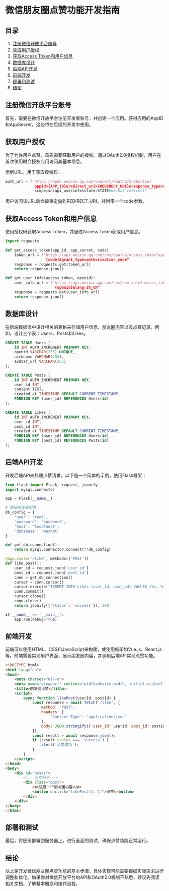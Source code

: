 # 微信朋友圈点赞功能开发指南

## 目录
1. [注册微信开放平台账号](#注册微信开放平台账号)
2. [获取用户授权](#获取用户授权)
3. [获取Access Token和用户信息](#获取access-token和用户信息)
4. [数据库设计](#数据库设计)
5. [后端API开发](#后端api开发)
6. [前端开发](#前端开发)
7. [部署和测试](#部署和测试)
8. [结论](#结论)

## 注册微信开放平台账号
首先，需要在微信开放平台注册开发者账号，并创建一个应用。获得应用的AppID和AppSecret，这些将在后续的开发中使用。

## 获取用户授权
为了允许用户点赞，首先需要获取用户的授权。通过OAuth2.0授权机制，用户在首次使用时会授权应用访问其基本信息。

示例URL，用于获取授权码：

```python
auth_url = f"https://open.weixin.qq.com/connect/oauth2/authorize?
             appid={APP_ID}&redirect_uri={REDIRECT_URI}&response_type=code&
             scope=snsapi_userinfo&state=STATE#wechat_redirect"
```
用户访问该URL后会被重定向到REDIRECT_URI，并附带一个code参数。

## 获取Access Token和用户信息
使用授权码获取Access Token，并通过Access Token获取用户信息。
```python
import requests

def get_access_token(app_id, app_secret, code):
    token_url = f"https://api.weixin.qq.com/sns/oauth2/access_token?appid={app_id}&secret={app_secret}&code= 
                  {code}&grant_type=authorization_code"
    response = requests.get(token_url)
    return response.json()

def get_user_info(access_token, openid):
    user_info_url = f"https://api.weixin.qq.com/sns/userinfo?access_token={access_token}&openid=
                      {openid}&lang=zh_CN"
    response = requests.get(user_info_url)
    return response.json()
```
## 数据库设计
在后端数据库中设计相关的表格来存储用户信息、朋友圈内容以及点赞记录。例如，设计三个表：Users、Posts和Likes。
```sql
CREATE TABLE Users (
    id INT AUTO_INCREMENT PRIMARY KEY,
    openid VARCHAR(255) UNIQUE,
    nickname VARCHAR(255),
    avatar_url VARCHAR(255)
);

CREATE TABLE Posts (
    id INT AUTO_INCREMENT PRIMARY KEY,
    user_id INT,
    content TEXT,
    created_at TIMESTAMP DEFAULT CURRENT_TIMESTAMP,
    FOREIGN KEY (user_id) REFERENCES Users(id)
);

CREATE TABLE Likes (
    id INT AUTO_INCREMENT PRIMARY KEY,
    user_id INT,
    post_id INT,
    created_at TIMESTAMP DEFAULT CURRENT_TIMESTAMP,
    FOREIGN KEY (user_id) REFERENCES Users(id),
    FOREIGN KEY (post_id) REFERENCES Posts(id)
);
```
## 后端API开发
开发后端API来处理点赞请求。以下是一个简单的示例，使用Flask框架：
```python
from flask import Flask, request, jsonify
import mysql.connector

app = Flask(__name__)

# 数据库连接配置
db_config = {
    'user': 'root',
    'password': 'password',
    'host': 'localhost',
    'database': 'wechat'
}

def get_db_connection():
    return mysql.connector.connect(**db_config)

@app.route('/like', methods=['POST'])
def like_post():
    user_id = request.json['user_id']
    post_id = request.json['post_id']
    conn = get_db_connection()
    cursor = conn.cursor()
    cursor.execute("INSERT INTO Likes (user_id, post_id) VALUES (%s, %s)", (user_id, post_id))
    conn.commit()
    cursor.close()
    conn.close()
    return jsonify({'status': 'success'}), 200

if __name__ == '__main__':
    app.run(debug=True)
```
## 前端开发
前端可以使用HTML、CSS和JavaScript来构建，或使用框架如Vue.js、React.js等。前端需要实现用户界面，展示朋友圈内容，并调用后端API实现点赞功能。
```html
<!DOCTYPE html>
<html lang="en">
<head>
    <meta charset="UTF-8">
    <meta name="viewport" content="width=device-width, initial-scale=1.0">
    <title>朋友圈点赞</title>
    <script>
        async function likePost(userId, postId) {
            const response = await fetch('/like', {
                method: 'POST',
                headers: {
                    'Content-Type': 'application/json'
                },
                body: JSON.stringify({ user_id: userId, post_id: postId })
            });
            const result = await response.json();
            if (result.status === 'success') {
                alert('点赞成功');
            }
        }
    </script>
</head>
<body>
    <div id="posts">
        <!-- 示例帖子 -->
        <div class="post">
            <p>这是一个朋友圈内容</p>
            <button onclick="likePost(1, 1)">点赞</button>
        </div>
    </div>
</body>
</html>
```
## 部署和测试
最后，将应用部署到服务器上，进行全面的测试，确保点赞功能正常运行。

## 结论
以上是开发微信朋友圈点赞功能的基本步骤。具体实现可能需要根据实际需求进行调整和优化。如果你对微信开放平台的API和OAuth2.0机制不熟悉，建议先阅读相关文档，了解基本概念和操作流程。

